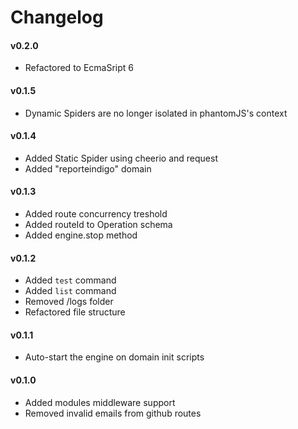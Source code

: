 
Changelog
================================================

#### v0.2.0

- Refactored to EcmaSript 6


#### v0.1.5

- Dynamic Spiders are no longer isolated in phantomJS's context


#### v0.1.4

- Added Static Spider using cheerio and request
- Added "reporteindigo" domain


#### v0.1.3

- Added route concurrency treshold
- Added routeId to Operation schema
- Added engine.stop method


#### v0.1.2

- Added `test` command
- Added `list` command
- Removed /logs folder
- Refactored file structure


#### v0.1.1

- Auto-start the engine on domain init scripts


#### v0.1.0

- Added modules middleware support
- Removed invalid emails from github routes
